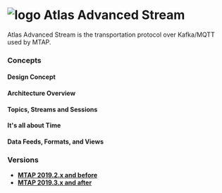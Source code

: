 # ![logo](/Media/branding.png) Atlas Advanced Stream

Atlas Advanced Stream is the transportation protocol over Kafka/MQTT used by MTAP.

### Concepts
#### Design Concept
#### Architecture Overview
#### Topics, Streams and Sessions
#### It's all about Time
#### Data Feeds, Formats, and Views


### Versions
- [**MTAP 2019.2.x and before**](2019.1/README.md)<br>
- [**MTAP 2019.3.x and after**](2019.3/README.md)<br>